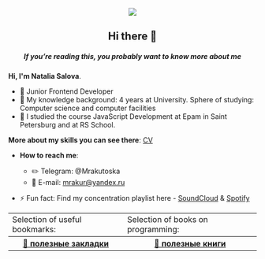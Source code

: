 <p align="center"><img src="https://sun1-17.userapi.com/j0NFOPGmh5wP44xhrOROnLQGOU5U9PeIrO0JVg/kcJkcSl1Z-Y.jpg"></p>
<h2 align="center"> Hi there 👋 </h2>
<h5 align="center">If you’re reading this, you probably want to know more about me</h5>

**Hi, I'm Natalia Salova**. 
- 🦴 Junior Frontend Developer
- 🔭 My knowledge background: 4 years at University. Sphere of studying: Computer science and computer facilities
- 🌱 I studied the course JavaScript Development at Epam in Saint Petersburg and at RS School.

**More about my skills you can see there**:
[CV](https://r144yh.github.io/cv/)

- **How to reach me**: 
  - ✏️ Telegram: @Mrakutoska
  - 📧 E-mail: mrakur@yandex.ru 
  
- ⚡ Fun fact: Find my concentration playlist here - [SoundCloud](https://soundcloud.com/pxl_sf/sets/0z421) & [Spotify](https://open.spotify.com/playlist/6MixZxyjqrBsCR9YR6fjT1?si=lJ_qupZWRtSXpVt6WlViyA)

<table>
  <tr>
    <td>Selection of useful bookmarks:</td>
    <td>Selection of books on programming:</td>
  </tr>
  <tr>
    <th><a href="https://github.com/r144yh/r144yh/blob/useful-resource/README.md"> 📑 полезные закладки</a></th>
    <th><a href="https://github.com/r144yh/r144yh/blob/useful-books/README.md">📘 полезные книги</a></th>
  </tr>
</table>


<!--
**r144yh/r144yh** is a ✨ _special_ ✨ repository because its `README.md` (this file) appears on your GitHub profile.

Here are some ideas to get you started:

- 🔭 I’m currently working on ...
- 🌱 I’m currently learning ...
- 👯 I’m looking to collaborate on ...
- 🤔 I’m looking for help with ...
- 💬 Ask me about ...
- 📫 How to reach me: ...
- 😄 Pronouns: ...
- ⚡ Fun fact: ...
-->
